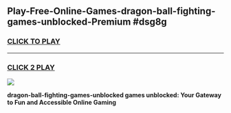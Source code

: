 
## Play-Free-Online-Games-dragon-ball-fighting-games-unblocked-Premium #dsg8g
<h3>
<a href="https://premium.freeplayer.one?title=dragon-ball-fighting-games-unblocked&ref=8M">CLICK TO PLAY</a></h3>
<hr>

<h3>
<a href="https://premium.freeplayer.one?title=dragon-ball-fighting-games-unblocked&ref=8M">CLICK 2 PLAY</a>
  
</h3>

<a href="https://premium.freeplayer.one?title=dragon-ball-fighting-games-unblocked&ref=8M"><img src="https://clearcache.store/games.png"></a>


**dragon-ball-fighting-games-unblocked games unblocked: Your Gateway to Fun and Accessible Online Gaming**
